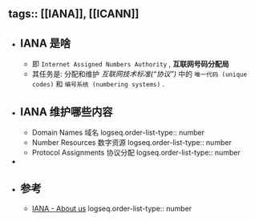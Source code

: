 tags:: [[IANA]], [[ICANN]] 
---

- ## IANA 是啥
	- 即 `Internet Assigned Numbers Authority` , **互联网号码分配局**
	- 其任务是: 分配和维护 *互联网技术标准(“协议”)* 中的 `唯一代码 (unique codes)` 和 `编号系统 (numbering systems)` .
- ## IANA 维护哪些内容
	- Domain Names  域名
	  logseq.order-list-type:: number
	- Number Resources  数字资源
	  logseq.order-list-type:: number
	- Protocol Assignments  协议分配
	  logseq.order-list-type:: number
-
- ## 参考
	- [IANA - About us](https://www.iana.org/about)
	  logseq.order-list-type:: number